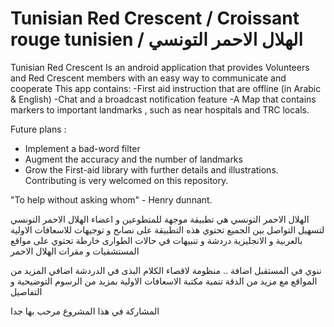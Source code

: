 # Tunisian Red Crescent / Croissant rouge tunisien / الهلال الاحمر التونسي


Tunisian Red Crescent Is an android application that provides Volunteers and Red Crescent members with an easy way to communicate and cooperate
This app contains:
  -First aid instruction that are offline (in Arabic & English)
  -Chat and a broadcast notification feature
  -A Map that contains markers to important landmarks , such as near hospitals and TRC locals.

Future plans :
  - Implement a bad-word filter
  - Augment the accuracy and the number of landmarks
  - Grow the First-aid library with further details and illustrations.
Contributing is very welcomed on this repository.

"To help without asking whom" - Henry dunnant.

الهلال الاحمر التونسي هي تطبيقة موجهة للمتطوعين و اعضاء الهلال الاحمر التونسي لتسهيل التواصل بين الجميع
تحتوي هذه التطبيقة على
نصاىح و توجيهات للاسعافات الاولية بالعربية و الانجليزية
دردشة و تنبيهات في حالات الطوارى
خارطة تحتوي على مواقع المستشفيات و مقرات الهلال الاحمر

ننوي في المستقبل اضافة ..
منظومة لاقصاء الكلام البذى في الدردشة
اضافي المزيد من المواقع مع مزيد من الدقة
تنمية مكتبة الاسعافات الاولية بمزيد من الرسوم التوضيحية و التفاصيل

المشاركة في هذا المشروع مرحب بها جدا 
